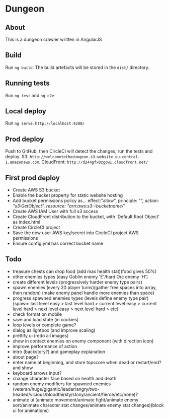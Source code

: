 Dungeon
===

## About
This is a dungeon crawler written in AngularJS

## Build
Run `ng build`. The build artefacts will be stored in the `dist/` directory.

## Running tests
Run `ng test` and `ng e2e`

## Local deploy
Run `ng serve`. `http://localhost:4200/`

## Prod deploy
Push to GitHub, then CircleCI will detect the changes, run the tests and deploy. S3: `http://welcometothedungeon.s3-website.eu-central-1.amazonaws.com`. CloudFront: `http://d244gfx0zgow1.cloudfront.net/`


## First prod deploy
- Create AWS S3 bucket
- Enable the bucket property for static website hosting
- Add bucket permissions policy as... effect:"allow", principle: "*", action: "s3:GetObject", resource: "arn:aws:s3:::bucketname/*"
- Create AWS IAM User with full s3 access
- Create CloudFront distribution to the bucket, with 'Default Root Object' as index.html
- Create CircleCI project
- Save the new user AWS key/secret into CircleCI project AWS permissions
- Ensure config.yml has correct bucket name

## Todo
- treasure chests can drop food (add max health stat)(food gives 50%)
- other enemies types (easy Goblin enemy 'E'/hard Orc enemy 'H')
- create different levels (progressively harder enemy type pairs)
- spawn enemies (every 20 player turns)(gather free spaces into array, then random) (make enemy panel handle more enemies than space)
- progress spawned enemies types (levels define enemy type pair)(spawn: last level easy > last level hard > current level easy > current level hard > next level easy > next level hard > etc)
- check format on mobile
- save and load state (in cookies)
- loop levels or complete game?
- dialog as lightbox (and improve scaling)
- prettify ui (redo all images)
- show in contact enemies on enemy component (with direction icon)
- improve performance of action
- intro (backstory?) and gameplay explanation 
- about page?
- enter name at beginning, and store topscore when dead or restart/end? and show
- keyboard arrows input?
- change character face based on health and death
- random enemy modifiers for spawned enemies (veteran/huge/gigantic/leader/angry/two-headed/vicious/bloodthirsty/stony/ancient/fierce/etc/none)?
- animate ui (animate movement/animate fight/animate enemy sort/animate character stat changes/animate enemy stat changes)(block ui for animations)